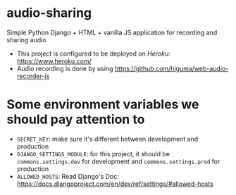 # audio-sharing

Simple Python Django + HTML + vanilla JS application for recording and sharing audio

- This project is configured to be deployed on *Heroku*: https://www.heroku.com/
- Audio recording is done by using https://github.com/higuma/web-audio-recorder-js



# Some environment variables we should pay attention to

- `SECRET_KEY`: make sure it's different between development and production
- `DJANGO_SETTINGS_MODULE`: for this project, it should be `commons.settings.dev` for development and `commons.settings.prod` for production
- `ALLOWED_HOSTS`: Read Django's Doc: https://docs.djangoproject.com/en/dev/ref/settings/#allowed-hosts